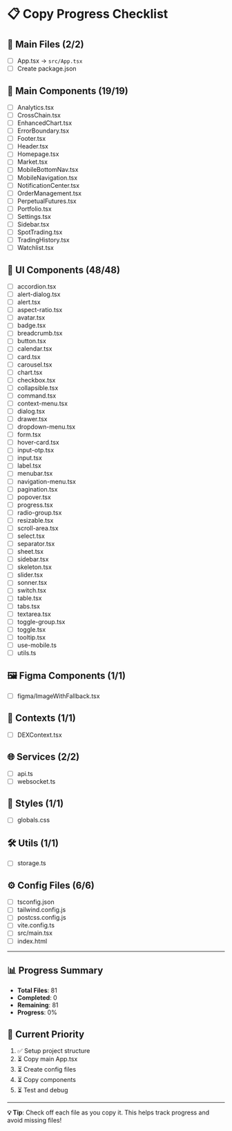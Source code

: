 # 📋 Copy Progress Checklist

## 🎯 **Main Files** (2/2)
- [ ] App.tsx → `src/App.tsx`
- [ ] Create package.json

## 📂 **Main Components** (19/19)
- [ ] Analytics.tsx
- [ ] CrossChain.tsx  
- [ ] EnhancedChart.tsx
- [ ] ErrorBoundary.tsx
- [ ] Footer.tsx
- [ ] Header.tsx
- [ ] Homepage.tsx
- [ ] Market.tsx
- [ ] MobileBottomNav.tsx
- [ ] MobileNavigation.tsx
- [ ] NotificationCenter.tsx
- [ ] OrderManagement.tsx
- [ ] PerpetualFutures.tsx
- [ ] Portfolio.tsx
- [ ] Settings.tsx
- [ ] Sidebar.tsx
- [ ] SpotTrading.tsx
- [ ] TradingHistory.tsx
- [ ] Watchlist.tsx

## 🎨 **UI Components** (48/48)
- [ ] accordion.tsx
- [ ] alert-dialog.tsx
- [ ] alert.tsx
- [ ] aspect-ratio.tsx
- [ ] avatar.tsx
- [ ] badge.tsx
- [ ] breadcrumb.tsx
- [ ] button.tsx
- [ ] calendar.tsx
- [ ] card.tsx
- [ ] carousel.tsx
- [ ] chart.tsx
- [ ] checkbox.tsx
- [ ] collapsible.tsx
- [ ] command.tsx
- [ ] context-menu.tsx
- [ ] dialog.tsx
- [ ] drawer.tsx
- [ ] dropdown-menu.tsx
- [ ] form.tsx
- [ ] hover-card.tsx
- [ ] input-otp.tsx
- [ ] input.tsx
- [ ] label.tsx
- [ ] menubar.tsx
- [ ] navigation-menu.tsx
- [ ] pagination.tsx
- [ ] popover.tsx
- [ ] progress.tsx
- [ ] radio-group.tsx
- [ ] resizable.tsx
- [ ] scroll-area.tsx
- [ ] select.tsx
- [ ] separator.tsx
- [ ] sheet.tsx
- [ ] sidebar.tsx
- [ ] skeleton.tsx
- [ ] slider.tsx
- [ ] sonner.tsx
- [ ] switch.tsx
- [ ] table.tsx
- [ ] tabs.tsx
- [ ] textarea.tsx
- [ ] toggle-group.tsx
- [ ] toggle.tsx
- [ ] tooltip.tsx
- [ ] use-mobile.ts
- [ ] utils.ts

## 🖼️ **Figma Components** (1/1)
- [ ] figma/ImageWithFallback.tsx

## 🔧 **Contexts** (1/1)
- [ ] DEXContext.tsx

## 🌐 **Services** (2/2)
- [ ] api.ts
- [ ] websocket.ts

## 🎨 **Styles** (1/1)
- [ ] globals.css

## 🛠️ **Utils** (1/1)
- [ ] storage.ts

## ⚙️ **Config Files** (6/6)
- [ ] tsconfig.json
- [ ] tailwind.config.js
- [ ] postcss.config.js
- [ ] vite.config.ts
- [ ] src/main.tsx
- [ ] index.html

---

## 📊 **Progress Summary**
- **Total Files**: 81
- **Completed**: 0
- **Remaining**: 81
- **Progress**: 0%

## 🎯 **Current Priority**
1. ✅ Setup project structure
2. ⏳ Copy main App.tsx
3. ⏳ Create config files
4. ⏳ Copy components
5. ⏳ Test and debug

---

**💡 Tip**: Check off each file as you copy it. This helps track progress and avoid missing files!